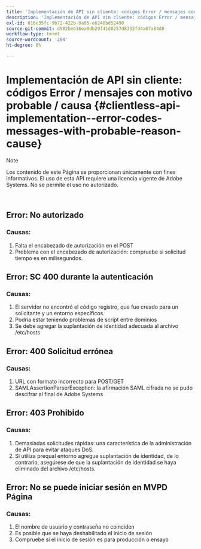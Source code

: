 ```yaml
---
title: 'Implementación de API sin cliente: códigos Error / mensajes con motivo probable / causa'
description: 'Implementación de API sin cliente: códigos Error / mensajes con motivo probable / causa'
exl-id: 616e35fc-9b72-422b-9a05-e6248bd52490
source-git-commit: d982beb16ea0db29f41d0257d8332fd4a07a84d8
workflow-type: tm+mt
source-wordcount: '204'
ht-degree: 0%

---
```


# Implementación de API sin cliente: códigos Error / mensajes con motivo probable / causa {#clientless-api-implementation--error-codes-messages-with-probable-reason-cause}

>[!NOTE]
>
>Los contenido de este Página se proporcionan únicamente con fines informativos. El uso de esta API requiere una licencia vigente de Adobe Systems. No se permite el uso no autorizado.

</br>


## Error: No autorizado

### Causas:

1. Falta el encabezado de autorización en el POST
1. Problema con el encabezado de autorización: compruebe si solicitud tiempo es en milisegundos.

## Error: SC 400 durante la autenticación

### Causas:

1. El servidor no encontró el código registro, que fue creado para un solicitante y un entorno específicos.
1. Podría estar teniendo problemas de script entre dominios
1. Se debe agregar la suplantación de identidad adecuada al archivo /etc/hosts

## Error: 400 Solicitud errónea

### Causas:

1. URL con formato incorrecto para POST/GET
1. SAMLAssertionParserException: la afirmación SAML cifrada no se pudo descifrar al final de Adobe Systems

## Error: 403 Prohibido

### Causas:

1. Demasiadas solicitudes rápidas: una característica de la administración de API para evitar ataques DoS.
2. Si utiliza prequal entorno agregue suplantación de identidad, de lo contrario, asegúrese de que la suplantación de identidad se haya eliminado del archivo /etc/hosts.

## Error: No se puede iniciar sesión en MVPD Página

### Causas:

1. El nombre de usuario y contraseña no coinciden
2. Es posible que se haya deshabilitado el inicio de sesión
3. Compruebe si el inicio de sesión es para producción o ensayo


<!--

## Related Information

- [Clientless API Reference](/help/authentication/rest-api-reference.md)

-->

